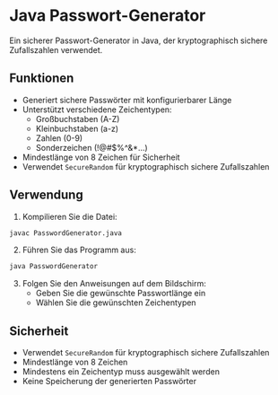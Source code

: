 # Java Passwort-Generator

Ein sicherer Passwort-Generator in Java, der kryptographisch sichere Zufallszahlen verwendet.

## Funktionen

- Generiert sichere Passwörter mit konfigurierbarer Länge
- Unterstützt verschiedene Zeichentypen:
  - Großbuchstaben (A-Z)
  - Kleinbuchstaben (a-z)
  - Zahlen (0-9)
  - Sonderzeichen (!@#$%^&*...)
- Mindestlänge von 8 Zeichen für Sicherheit
- Verwendet `SecureRandom` für kryptographisch sichere Zufallszahlen

## Verwendung

1. Kompilieren Sie die Datei:
```bash
javac PasswordGenerator.java
```

2. Führen Sie das Programm aus:
```bash
java PasswordGenerator
```

3. Folgen Sie den Anweisungen auf dem Bildschirm:
   - Geben Sie die gewünschte Passwortlänge ein
   - Wählen Sie die gewünschten Zeichentypen

## Sicherheit

- Verwendet `SecureRandom` für kryptographisch sichere Zufallszahlen
- Mindestlänge von 8 Zeichen
- Mindestens ein Zeichentyp muss ausgewählt werden
- Keine Speicherung der generierten Passwörter

